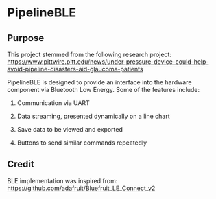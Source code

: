 # PipelineBLE

## Purpose
This project stemmed from the following research project: https://www.pittwire.pitt.edu/news/under-pressure-device-could-help-avoid-pipeline-disasters-aid-glaucoma-patients

PipelineBLE is designed to provide an interface into the hardware component via Bluetooth Low Energy. Some of the features include:

1. Communication via UART

2. Data streaming, presented dynamically on a line chart

3. Save data to be viewed and exported

4. Buttons to send similar commands repeatedly

## Credit
BLE implementation was inspired from: https://github.com/adafruit/Bluefruit_LE_Connect_v2
